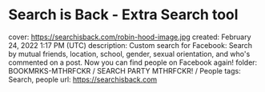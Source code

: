 # Search is Back - Extra Search tool

cover: https://searchisback.com/robin-hood-image.jpg
created: February 24, 2022 1:17 PM (UTC)
description: Custom search for Facebook: Search by mutual friends, location, school, gender, sexual orientation, and who's commented on a post. Now you can find people on Facebook again!
folder: BOOKMRKS-MTHRFCKR / SEARCH PARTY MTHRFCKR! / People
tags: Search, people
url: https://searchisback.com